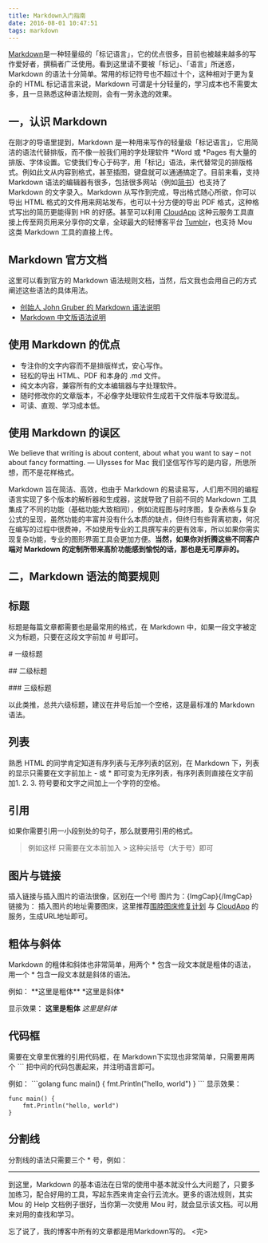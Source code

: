 ```yaml
---
title: Markdown入门指南
date: 2016-08-01 10:47:51
tags: markdown
---
```

[Markdown](http://zh.wikipedia.org/wiki/Markdown)是一种轻量级的「标记语言」，它的优点很多，目前也被越来越多的写作爱好者，撰稿者广泛使用。<!-- more -->看到这里请不要被「标记」、「语言」所迷惑，Markdown 的语法十分简单。常用的标记符号也不超过十个，这种相对于更为复杂的 HTML 标记语言来说，Markdown 可谓是十分轻量的，学习成本也不需要太多，且一旦熟悉这种语法规则，会有一劳永逸的效果。

## 一，认识 Markdown
在刚才的导语里提到，Markdown 是一种用来写作的轻量级「标记语言」，它用简洁的语法代替排版，而不像一般我们用的字处理软件 *Word 或 *Pages 有大量的排版、字体设置。它使我们专心于码字，用「标记」语法，来代替常见的排版格式。例如此文从内容到格式，甚至插图，键盘就可以通通搞定了。目前来看，支持 Markdown 语法的编辑器有很多，包括很多网站（例如[简书](http://jianshu.io/)）也支持了 Markdown 的文字录入。Markdown 从写作到完成，导出格式随心所欲，你可以导出 HTML 格式的文件用来网站发布，也可以十分方便的导出 PDF 格式，这种格式写出的简历更能得到 HR 的好感。甚至可以利用 [CloudApp](http://www.getcloudapp.com/) 这种云服务工具直接上传至网页用来分享你的文章，全球最大的轻博客平台 [Tumblr](http://te1ee.tumblr.com/)，也支持 Mou 这类 Markdown 工具的直接上传。

## Markdown 官方文档

这里可以看到官方的 Markdown 语法规则文档，当然，后文我也会用自己的方式阐述这些语法的具体用法。

* [创始人 John Gruber 的 Markdown 语法说明](http://daringfireball.net/projects/markdown/syntax)
* [Markdown 中文版语法说明](http://wowubuntu.com/markdown/\#list)

## 使用 Markdown 的优点

* 专注你的文字内容而不是排版样式，安心写作。
* 轻松的导出 HTML、PDF 和本身的 .md 文件。
* 纯文本内容，兼容所有的文本编辑器与字处理软件。
* 随时修改你的文章版本，不必像字处理软件生成若干文件版本导致混乱。
* 可读、直观、学习成本低。

## 使用 Markdown 的误区

We believe that writing is about content, about what you want to say – not about fancy formatting. — Ulysses for Mac
我们坚信写作写的是内容，所思所想，而不是花样格式。

Markdown 旨在简洁、高效，也由于 Markdown 的易读易写，人们用不同的编程语言实现了多个版本的解析器和生成器，这就导致了目前不同的 Markdown 工具集成了不同的功能（基础功能大致相同），例如流程图与时序图，复杂表格与复杂公式的呈现，虽然功能的丰富并没有什么本质的缺点，但终归有些背离初衷，何况在编写的过程中很费神，不如使用专业的工具撰写来的更有效率，所以如果你需实现复杂功能，专业的图形界面工具会更加方便。**当然，如果你对折腾这些不同客户端对 Markdown 的定制所带来高阶功能感到愉悦的话，那也是无可厚非的。**

## 二，Markdown 语法的简要规则

## 标题
标题是每篇文章都需要也是最常用的格式，在 Markdown 中，如果一段文字被定义为标题，只要在这段文字前加 \# 号即可。

\# 一级标题

\#\# 二级标题

\#\#\# 三级标题

以此类推，总共六级标题，建议在井号后加一个空格，这是最标准的 Markdown 语法。

## 列表

熟悉 HTML 的同学肯定知道有序列表与无序列表的区别，在 Markdown 下，列表的显示只需要在文字前加上 - 或 * 即可变为无序列表，有序列表则直接在文字前加1. 2. 3. 符号要和文字之间加上一个字符的空格。

## 引用

如果你需要引用一小段别处的句子，那么就要用引用的格式。
> 例如这样
只需要在文本前加入 > 这种尖括号（大于号）即可

## 图片与链接

插入链接与插入图片的语法很像，区别在一个!号
图片为：![](){ImgCap}{/ImgCap}
链接为：[]()
插入图片的地址需要图床，这里推荐[围脖图床修复计划](http://weibotuchuang.sinaapp.com/) 与 [CloudApp](http://www.getcloudapp.com/) 的服务，生成URL地址即可。

## 粗体与斜体

Markdown 的粗体和斜体也非常简单，用两个 \* 包含一段文本就是粗体的语法，用一个 \* 包含一段文本就是斜体的语法。

例如：
\*\*这里是粗体\*\*  \*这里是斜体\*

显示效果：
**这里是粗体**  *这里是斜体*

## 代码框

需要在文章里优雅的引用代码框，在 Markdown下实现也非常简单，只需要用两个 \`\`\` 把中间的代码包裹起来，并注明语言即可。

例如：
\`\`\`golang
func main() {
	fmt.Println("hello, world")
}
\`\`\`
显示效果：
```golang
func main() {
	fmt.Println("hello, world")
}
```

## 分割线

分割线的语法只需要三个 \* 号，例如：
***

到这里，Markdown 的基本语法在日常的使用中基本就没什么大问题了，只要多加练习，配合好用的工具，写起东西来肯定会行云流水。更多的语法规则，其实 Mou 的 Help 文档例子很好，当你第一次使用 Mou 时，就会显示该文档。可以用来对用的查找和学习。

忘了说了，我的博客中所有的文章都是用Markdown写的。
<完>
